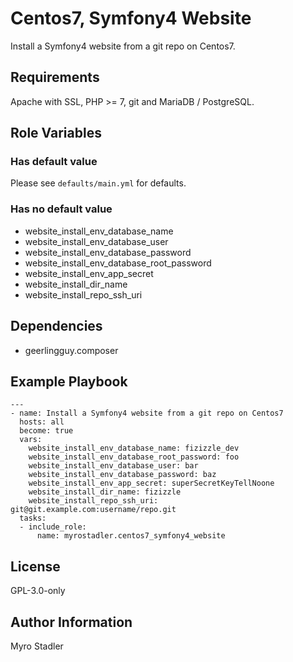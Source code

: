 Centos7, Symfony4 Website
==========================

Install a Symfony4 website from a git repo on Centos7.

Requirements
------------

Apache with SSL, PHP >= 7, git and MariaDB / PostgreSQL.

Role Variables
--------------

### Has default value

Please see `defaults/main.yml` for defaults.

### Has no default value

- website_install_env_database_name
- website_install_env_database_user
- website_install_env_database_password
- website_install_env_database_root_password
- website_install_env_app_secret
- website_install_dir_name
- website_install_repo_ssh_uri


Dependencies
------------

- geerlingguy.composer

Example Playbook
----------------

```
---
- name: Install a Symfony4 website from a git repo on Centos7
  hosts: all
  become: true
  vars:
    website_install_env_database_name: fizizzle_dev
    website_install_env_database_root_password: foo
    website_install_env_database_user: bar
    website_install_env_database_password: baz
    website_install_env_app_secret: superSecretKeyTellNoone
    website_install_dir_name: fizizzle
    website_install_repo_ssh_uri: git@git.example.com:username/repo.git
  tasks:
  - include_role: 
      name: myrostadler.centos7_symfony4_website
```

License
-------

GPL-3.0-only

Author Information
------------------

Myro Stadler